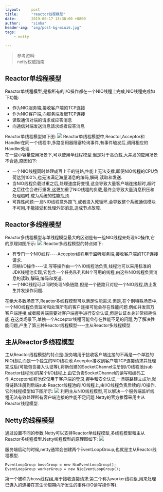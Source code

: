 ```yaml
---
layout:     post
title:      "reactor线程模型"
date:       2019-06-17 13:30:00 +0800
author:     "simba"
header-img: "img/post-bg-miui6.jpg"
tags:
    - netty

---
```


>参考资料:<br>
 netty权威指南


##	Reactor单线程模型
Reactor单线程模型,是指所有的I/O操作都在一个NIO线程上完成,NIO线程完成如下功能:
*	作为NIO服务端,接收客户端的TCP连接
*	作为NIO客户端,向服务端发起TCP连接
*	读取通信对端的请求或应答消息
*	向通信对端发送消息请求或者应答消息

Reactor单线程模型如下图:
[![](https://s2.ax1x.com/2019/06/20/VxGkod.md.png)](https://imgchr.com/i/VxGkod)
Reactor单线程模型中,Reactor,Acceptor和Handler在同一个线程中,多路复用器阻塞轮询事件,有事件触发后,调用相应的Handler处理.<br>
在一些小容量应用场景下,可以使用单线程模型.但是对于高负载,大并发的应用场景不合适,原因如下:
*	一个NIO线程同时处理成百上千的链路,性能上无法支撑,即便NIO线程的CPU负荷达到100%,也无法满足海量消息的编码,解码,读取和发送.
*	当NIO线程负载过重之后,处理速度将变慢,这会导致大量客户端连接超时,超时之后往往会进行重发,这更加重了NIO线程的负载,最终会导致大量消息积压和处理超时,成为系统的性能瓶颈.
*	可靠性问题:一旦NIO线程意外跑飞,或者进入死循环,会导致整个系统通信模块不可用,不能接受和处理外部消息,造成节点故障.


##	Reactor多线程模型
Reactor多线程模型与单线程模型最大的区别是有一组NIO线程来处理I/O操作,它的原理如图所示:
[![](https://s2.ax1x.com/2019/06/20/VxJobF.md.png)](https://imgchr.com/i/VxJobF)
Reactor多线程模型的特点如下:
*	有专门一个NIO线程----Acceptor线程用于监听服务端,接收客户端的TCP连接请求.
*	网络I/O操作----读,写等操作由一个NIO线程池负责,线程池可以采用标准的JDK线程池实现,它包含一个任务队列和N个可用的线程,由这些NIO线程负责消息的读取,解码,编码和发送.
*	一个NIO线程可以同时处理N条链路,但是一个链路只对应一个NIO线程,防止发生并发操作问题.

在绝大多数场景下,Reactor多线程模型可以满足性能需求.但是,在个别特殊场景中,一个NIO线程负责监听和处理所有的客户连接可能会存在性能问题.例如并发百万客户端连接,或者服务端需要对客户端握手进行安全认证,但是认证本身非常损耗性能.在这类场景下,单独一个Acceptor线程可能会存在性能不足的问题,为了解决性能问题,产生了第三种Reactor线程模型----主从Reactor多线程模型


##	主从Reactor多线程模型
主从Reactor线程模型的特点是:服务端用于接收客户端连接的不再是一个单独的NIO线程,而是一个独立的NIO线程池.Acceptor接收到客户端TCP连接请求并处理完成后(可能包含接入认证等),将新创建的SocketChannel注册到I/O线程池(sub Reactor线程池)的某个I/O线程上,由它负责SocketChannel的读写和编码工作.Acceptor线程池仅仅用于客户端的登录,握手和安全认证,一旦链路建立成功,就将链路注册到后端sub Reactor线程池的I/O线程上,由I/O线程负责后续的I/O操作.它的线程模型如下图所示:
[![](https://s2.ax1x.com/2019/06/21/VxtIk4.md.png)](https://imgchr.com/i/VxtIk4)
利用主从NIO线程模型,可以解决一个服务端监听线程无法有效处理所有客户端连接的性能不足问题.Netty的官方推荐采用主从Reactor线程模型.


##	Netty的线程模型
通过设置不同的参数,Netty可以支持Reactor单线程模型,多线程模型和主从Reactor多线程模型.Netty线程模型的原理图如下:
![](https://s2.ax1x.com/2019/07/04/ZaCin0.png)

服务端启动的时候,netty通常会创建两个EventLoopGroup,也就是主从Reactor线程模型.

```
EventLoopGroup bossGroup = new NioEventLoopGroup();
EventLoopGroup workerGroup = new NioEventLoopGroup();
```

第一个被称为boss线程组,用于接收连接请求;第二个称为worker线程组,用来处理已连入的连接在其生命周期内所发生的事件(I/O读写操作等).